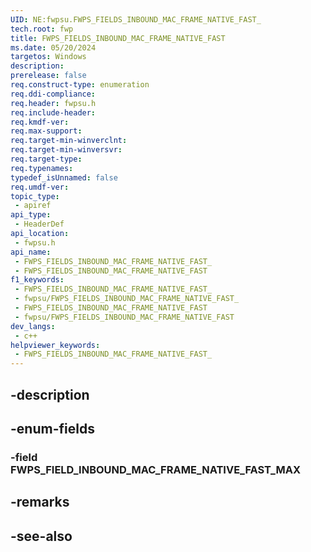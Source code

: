 ```yaml
---
UID: NE:fwpsu.FWPS_FIELDS_INBOUND_MAC_FRAME_NATIVE_FAST_
tech.root: fwp
title: FWPS_FIELDS_INBOUND_MAC_FRAME_NATIVE_FAST
ms.date: 05/20/2024
targetos: Windows
description: 
prerelease: false
req.construct-type: enumeration
req.ddi-compliance: 
req.header: fwpsu.h
req.include-header: 
req.kmdf-ver: 
req.max-support: 
req.target-min-winverclnt: 
req.target-min-winversvr: 
req.target-type: 
req.typenames: 
typedef_isUnnamed: false
req.umdf-ver: 
topic_type:
 - apiref
api_type:
 - HeaderDef
api_location:
 - fwpsu.h
api_name:
 - FWPS_FIELDS_INBOUND_MAC_FRAME_NATIVE_FAST_
 - FWPS_FIELDS_INBOUND_MAC_FRAME_NATIVE_FAST
f1_keywords:
 - FWPS_FIELDS_INBOUND_MAC_FRAME_NATIVE_FAST_
 - fwpsu/FWPS_FIELDS_INBOUND_MAC_FRAME_NATIVE_FAST_
 - FWPS_FIELDS_INBOUND_MAC_FRAME_NATIVE_FAST
 - fwpsu/FWPS_FIELDS_INBOUND_MAC_FRAME_NATIVE_FAST
dev_langs:
 - c++
helpviewer_keywords:
 - FWPS_FIELDS_INBOUND_MAC_FRAME_NATIVE_FAST_
---
```


## -description

## -enum-fields

### -field FWPS_FIELD_INBOUND_MAC_FRAME_NATIVE_FAST_MAX

## -remarks

## -see-also

